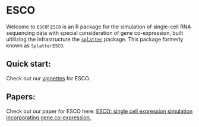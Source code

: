 # ESCO


Welcome to ``ESCO``! ``ESCO`` is an R package for the simulation of
single-cell RNA sequencing data with special consideration of gene co-expression, built ultilizing the infrastructure the [`splatter`](https://github.com/Oshlack/splatter) package. This package formerly known as `SplatterESCO`.

## Quick start:
Check out our [vignettes](https://www.dropbox.com/s/ly1x20c7bommsvi/esco.html?dl=0) for ESCO.

## Papers:
Check out our paper for ESCO here:
[ESCO: single cell expression simulation incorporating gene co-expression.](https://www.biorxiv.org/content/10.1101/2020.10.20.347211v1)
